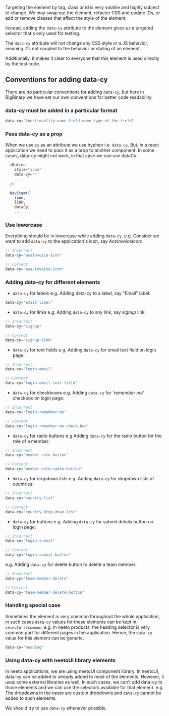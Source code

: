 Targeting the element by tag, class or id is very volatile and highly subject to
change. We may swap out the element, refactor CSS and update IDs, or add or remove classes that affect the style of the element.

Instead, adding the `data-cy` attribute to the element gives us a targeted
selector that's only used for testing.

The `data-cy` attribute will not change any CSS style or a JS behavior, meaning
it's not coupled to the behavior or styling of an element.

Additionally, it makes it clear to everyone that this element is used directly
by the test code.

## Conventions for adding data-cy

There are no particular conventions for adding `data-cy`, but here in BigBinary
we have set our own conventions for better code readability.

### data-cy must be added in a particular format

```javascript
data-cy="functionality-name-field-name-type-of-the-field"
```

### Pass data-cy as a prop

When we use `cy` as an attribute we use hyphen i.e. `data-cy`. But, in a react
application we need to pass it as a prop to another component. In some cases,
data-cy might not work, in that case we can use dataCy:

```javascript
  <Button
    style="icon"
    data-cy=""
    ...
  />

  NavItem({
    icon,
    link,
    dataCy,
    ...
```

### Use lowercase

Everything should be in lowercase while adding `data-cy`. e.g. Consider we
want to add `data-cy` to the application's icon, say _AceInvoiceIcon_:

```javascript
// Incorrect
data-cy="aceInvoice-Icon"

// Correct
data-cy="ace-invoice-icon"

```

### Adding data-cy for different elements

- `data-cy` for labels e.g. Adding data-cy to a label, say "Email" label:

```javascript
data-cy="email-label"
```

- `data-cy` for links e.g. Adding `data-cy` to any link, say _signup_ link:

```javascript
// Incorrect
data-cy="signup"

// Correct
data-cy="signup-link"
```

- `data-cy` for text fields e.g. Adding `data-cy` for email text field on login
  page:

```javascript
// Incorrect
data-cy="login-email"

// Correct
data-cy="login-email-text-field"
```

- `data-cy` for checkboxes e.g. Adding `data-cy` for _'remember me'_ checkbox on
  login page:

```javascript
// Incorrect
data-cy="login-remember-me"

// Correct
data-cy="login-remember-me-check-box"
```

- `data-cy` for radio buttons e.g Adding `data-cy` for the radio button for the
  role of a member:

```javascript
// Incorrect
data-cy="member-role-button"

// Correct
data-cy="member-role-radio-button"
```

- `data-cy` for dropdown lists e.g. Adding `data-cy` for dropdown lists of
  countries:

```javascript
// Incorrect
data-cy="country-list"

// Correct
data-cy="country-drop-down-list"
```

- `data-cy` for buttons e.g. Adding `data-cy` for submit details button on login
  page:

```javascript
// Incorrect
data-cy="login-submit"

// Correct
data-cy="login-submit-button"
```

e.g. Adding `data-cy` for delete button to delete a team member:

```javascript
// Incorrect
data-cy="team-member-delete"

// Correct
data-cy="team-member-delete-button"
```

### Handling special case

Sometimes the element is very common throughout the whole application, in
such cases `data-cy` values for these elements can be kept in
`selectors/common`. e.g. In neeto products, the heading selector is very
common part for different pages in the application. Hence, the `data-cy`
value for this element can be generic.

```javascript
data-cy="heading"
```

### Using data-cy with neetoUI library elements

In neeto applications, we are using neetoUI component library.
In neetoUI, data-cy can be added or already added to most of the elements.
However, it uses some external libraries as well. In such cases, we can't add
data-cy to those elements and we can use the selectors available for that
element. e.g. The dropdowns in the _neeto_ are custom dropdowns and `data-cy`
cannot be added to such elements.

We should try to use `data-cy` whenever possible.
